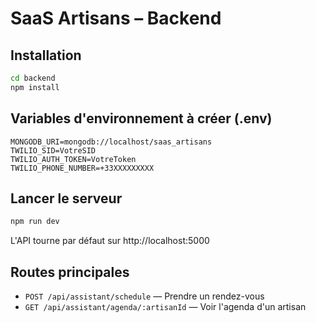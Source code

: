 # SaaS Artisans – Backend

## Installation

```bash
cd backend
npm install
```

## Variables d'environnement à créer (.env)

```
MONGODB_URI=mongodb://localhost/saas_artisans
TWILIO_SID=VotreSID
TWILIO_AUTH_TOKEN=VotreToken
TWILIO_PHONE_NUMBER=+33XXXXXXXXX
```

## Lancer le serveur

```bash
npm run dev
```

L'API tourne par défaut sur http://localhost:5000

## Routes principales

- `POST /api/assistant/schedule` — Prendre un rendez-vous
- `GET /api/assistant/agenda/:artisanId` — Voir l'agenda d'un artisan